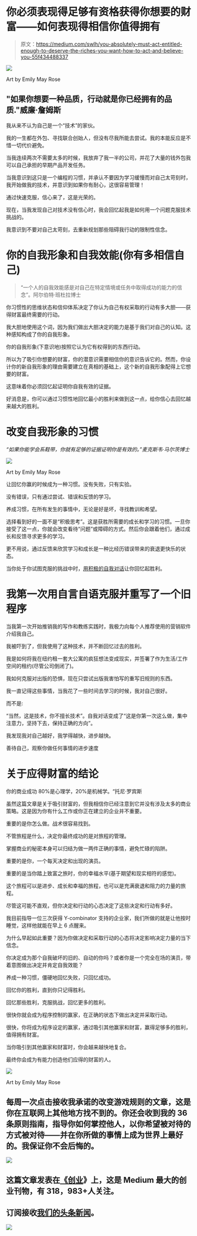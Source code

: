 # 你必须表现得足够有资格获得你想要的财富——如何表现得相信你值得拥有

> 原文：<https://medium.com/swlh/you-absolutely-must-act-entitled-enough-to-deserve-the-riches-you-want-how-to-act-and-believe-you-55f434488337>

![](img/80f8a1bdc3aaa0ae9b7577472e03e8ce.png)

Art by Emily May Rose

## "如果你想要一种品质，行动就是你已经拥有的品质."威廉·詹姆斯

我从来不认为自己是一个“技术”的家伙。

我的一生都在外包、寻找联合创始人，但没有尽我所能去尝试。我的本能反应是不惜一切代价避免。

当我连续两次不需要太多的时候，我放弃了我一半的公司，并花了大量的钱外包我可以自己承担的早期产品开发任务。

当我意识到这只是一个编程的习惯，并承认不要因为学习缓慢而对自己太苛刻时，我开始做我的技术，并意识到如果你有耐心，这很容易管理！

通过快速克服，信心来了，这是光荣的。

现在，当我发现自己对技术没有信心时，我会回忆起我是如何用一个问题克服技术挑战的。

我意识到不要对自己太苛刻，去重新规划那些阻碍我行动的限制性信念。

# 你的自我形象和自我效能(你有多相信自己)

> “一个人的自我效能感是对自己在特定情境或任务中取得成功的能力的信念”。阿尔伯特·班杜拉博士

你习惯性的思维状态和信仰体系决定了你认为自己有权采取的行动有多大胆——获得财富最终需要的行动。

我大胆地使用这个词，因为我们做出大胆决定的能力是基于我们对自己的认知。这种感知构成了你的自我形象。

你的自我形象(下意识地)按照它认为它有权得到的东西行动。

所以为了吸引你想要的财富，你的潜意识需要相信你的意识告诉它的。然而，你设计你的新自我形象的理由需要建立在真相的基础上，这个新的自我形象配得上它想要的财富。

这意味着你必须回忆起证明你自我有效的证据。

好消息是，你可以通过习惯性地回忆最小的胜利来做到这一点，给你信心去回忆越来越大的胜利。

# **改变自我形象的习惯**

*“如果你能学会系鞋带，你就有足够的证据证明你是有效的。”麦克斯韦·马尔茨博士*

![](img/c152a268173f2c1b7423ecb7a0153517.png)

Art by Emily May Rose

让回忆你赢的时候成为一种习惯。没有失败，只有实验。

没有错误，只有通过尝试、错误和反馈的学习。

养成习惯，在所有发生的事情中，无论是好是坏，寻找教训和希望。

选择看到好的一面不是“积极思考”。这是获胜所需要的成长和学习的习惯。一旦你接受了这一点，你就会改变看待“问题”或障碍的方式。然后你会跟着他们，通过成长和反馈寻求更多的学习。

更不用说，通过反馈来欣赏学习和成长是一种比经历错误带来的衰退更快乐的状态。

当你处于你试图克服的挑战中时，[用积极的自我对话](/swlh/one-habit-to-turn-your-negative-self-talk-into-positive-growth-and-energy-529f5a35b4de)让你回忆起胜利。

# **我第一次用自言自语克服并重写了一个旧程序**

当我第一次开始推销我的写作和教练实践时，我极力向每个人推荐使用的营销软件介绍我自己。

我被吓到了，但我使用了这种技术，并不断回忆过去的胜利。

我是如何将我在纽约租一套大公寓的疯狂想法变成现实，并签署了作为生活/工作空间的租约(尽管公司倒闭了)。

我如何克服对出版的恐惧，现在只尝试出版我害怕写的重写旧规则的东西。

我一直记得这些事情，当我花了一些时间去学习的时候，我对自己很好。

而不是:

“当然，这是技术，你不擅长技术”。自我对话变成了“这是你第一次这么做，集中注意力，坚持下去，保持正确的方向”。

我发现我对自己越好，我学得越快，进步越快。

善待自己，观察你做任何事情的进步速度

# **关于应得财富的结论**

你的商业成功 80%是心理学，20%是机械学。“托尼·罗宾斯

虽然这篇文章是关于吸引财富的，但我相信你已经注意到它并没有涉及太多的商业策略。这是因为你有什么工作或你正在建立的企业并不重要。

重要的是你怎么做。战术很容易找到。

不管旅程是什么，决定你最终成功的是对旅程的管理。

掌握商业的秘密本身可以归结为做一两件正确的事情，避免忙碌的陷阱。

重要的是你，一个每天决定和出现的演员。

重要的是当你踏上致富之旅时，你的幸福水平(基于期望和现实相符的感觉)。

这个旅程可以是进步、成长和幸福的旅程，也可以是充满衰退和阻力的力量的旅程。

尽管这可能不直观，但你决定和行动的心态决定了这些决定和行动有多好。

我目前指导一位三次获得 Y-combinator 支持的企业家，我们所做的就是让他按时睡觉，这样他就能在早上 6 点醒来。

为什么早起如此重要？因为你做决定和采取行动的心态将决定影响决定力量的当下信念。

你决定成为那个自我破坏的旧的、自动的你吗？或者你是一个完全在场的演员，带着意图做出决定并肯定自我效能？

养成一种习惯，僵硬地回忆失败，只回忆成功。

回忆你的胜利，直到你只记得胜利。

回忆那些胜利，克服挑战，回忆更多的胜利。

很快你就会成为程序控制的赢家，在正确的状态下做出决定并采取行动。

很快，你将成为程序设定的赢家，通过吸引其他赢家和财富，赢得足够多的胜利，值得拥有财富。

当你吸引到其他赢家和财富时，你会越来越快地复合。

最终你会成为有能力创造他们应得的财富的人。

![](img/a346b2667d6bcd0b307c5429b4276fea.png)

Art by Emily May Rose

## 每周一次点击接收我承诺的改变游戏规则的文章，这是你在互联网上其他地方找不到的。你还会收到我的 36 条原则指南，指导你如何掌控他人，以你希望被对待的方式被对待——并在你所做的事情上成为世界上最好的。我保证你不会后悔的。

[![](img/308a8d84fb9b2fab43d66c117fcc4bb4.png)](https://medium.com/swlh)

## 这篇文章发表在[《创业](https://medium.com/swlh)》上，这是 Medium 最大的创业刊物，有 318，983+人关注。

## 订阅接收[我们的头条新闻](http://growthsupply.com/the-startup-newsletter/)。

[![](img/b0164736ea17a63403e660de5dedf91a.png)](https://medium.com/swlh)